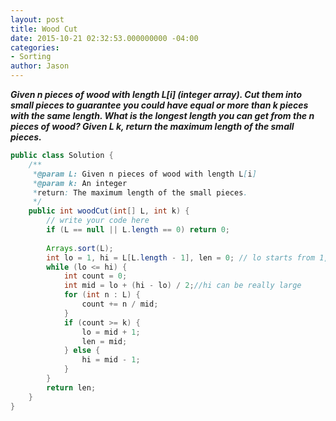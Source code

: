 ```yaml
---
layout: post
title: Wood Cut
date: 2015-10-21 02:32:53.000000000 -04:00
categories:
- Sorting
author: Jason
---
```

<p><strong><em>Given n pieces of wood with length L[i] (integer array). Cut them into small pieces to guarantee you could have equal or more than k pieces with the same length. What is the longest length you can get from the n pieces of wood? Given L k, return the maximum length of the small pieces.</em></strong></p>


``` java
public class Solution {
    /** 
     *@param L: Given n pieces of wood with length L[i]
     *@param k: An integer
     *return: The maximum length of the small pieces.
     */
    public int woodCut(int[] L, int k) {
        // write your code here
        if (L == null || L.length == 0) return 0;
        
        Arrays.sort(L);
        int lo = 1, hi = L[L.length - 1], len = 0; // lo starts from 1, not L[0]
        while (lo <= hi) {
            int count = 0;
            int mid = lo + (hi - lo) / 2;//hi can be really large
            for (int n : L) {
                count += n / mid;
            }
            if (count >= k) {
                lo = mid + 1;
                len = mid;
            } else {
                hi = mid - 1;
            }
        }
        return len;
    }
}
```
